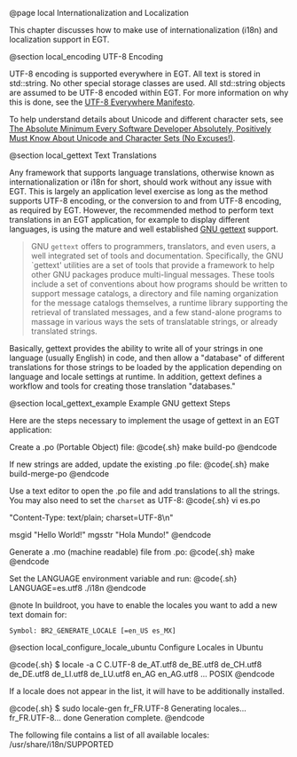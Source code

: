  @page local Internationalization and Localization

This chapter discusses how to make use of internationalization (i18n) and
localization support in EGT.

@section local_encoding UTF-8 Encoding

UTF-8 encoding is supported everywhere in EGT.  All text is stored in
std::string.  No other special storage classes are used.  All std::string
objects are assumed to be UTF-8 encoded within EGT.  For more information on why
this is done, see the [UTF-8 Everywhere Manifesto](http://utf8everywhere.org/).

To help understand details about Unicode and different character sets, see
[The Absolute Minimum Every Software Developer Absolutely, Positively Must Know About Unicode and Character Sets (No Excuses!)](https://www.joelonsoftware.com/2003/10/08/the-absolute-minimum-every-software-developer-absolutely-positively-must-know-about-unicode-and-character-sets-no-excuses).

@section local_gettext Text Translations

Any framework that supports language translations, otherwise known as
internationalization or i18n for short, should work without any issue with EGT.
This is largely an application level exercise as long as the method supports
UTF-8 encoding, or the conversion to and from UTF-8 encoding, as required by
EGT. However, the recommended method to perform text translations in an EGT
application, for example to display different languages, is using the mature and
well established
[GNU gettext](https://www.gnu.org/software/gettext/manual/index.html)
support.

> GNU `gettext` offers to programmers, translators, and even users, a well
> integrated set of tools and documentation. Specifically, the GNU `gettext'
> utilities are a set of tools that provide a framework to help other GNU
> packages produce multi-lingual messages. These tools include a set of
> conventions about how programs should be written to support message catalogs,
> a directory and file naming organization for the message catalogs themselves,
> a runtime library supporting the retrieval of translated messages, and a few
> stand-alone programs to massage in various ways the sets of translatable
> strings, or already translated strings.

Basically, gettext provides the ability to write all of your strings in one
language (usually English) in code, and then allow a "database" of different
translations for those strings to be loaded by the application depending on
language and locale settings at runtime.  In addition, gettext defines a
workflow and tools for creating those translation "databases."

@section local_gettext_example Example GNU gettext Steps

Here are the steps necessary to implement the usage of gettext in an
EGT application:

Create a .po (Portable Object) file:
@code{.sh}
make build-po
@endcode

If new strings are added, update the existing .po file:
@code{.sh}
make build-merge-po
@endcode

Use a text editor to open the .po file and add translations to all the strings.
You may also need to set the `charset` as UTF-8:
@code{.sh}
vi es.po

"Content-Type: text/plain; charset=UTF-8\n"

msgid "Hello World!"
mgsstr "Hola Mundo!"
@endcode

Generate a .mo (machine readable) file from .po:
@code{.sh}
make
@endcode

Set the LANGUAGE environment variable and run:
@code{.sh}
LANGUAGE=es.utf8 ./i18n
@endcode

@note In buildroot, you have to enable the locales you want to add a new text
domain for:

    Symbol: BR2_GENERATE_LOCALE [=en_US es_MX]


@section local_configure_locale_ubuntu Configure Locales in Ubuntu

@code{.sh}
$ locale -a
C
C.UTF-8
de_AT.utf8
de_BE.utf8
de_CH.utf8
de_DE.utf8
de_LI.utf8
de_LU.utf8
en_AG
en_AG.utf8
...
POSIX
@endcode

If a locale does not appear in the list, it will have to be additionally installed.

@code{.sh}
$ sudo locale-gen fr_FR.UTF-8
Generating locales...
  fr_FR.UTF-8... done
Generation complete.
@endcode

The following file contains a list of all available locales: /usr/share/i18n/SUPPORTED
